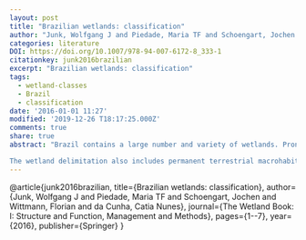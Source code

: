 ```yaml
---
layout: post
title: "Brazilian wetlands: classification"
author: "Junk, Wolfgang J and Piedade, Maria TF and Schoengart, Jochen and Wittmann, Florian and da Cunha, Catia Nunes"
categories: literature
DOI: https://doi.org/10.1007/978-94-007-6172-8_333-1
citationkey: junk2016brazilian
excerpt: "Brazilian wetlands: classification"
tags:
  - wetland-classes
  - Brazil
  - classification
date: '2016-01-01 11:27'
modified: '2019-12-26 T18:17:25.000Z'
comments: true
share: true
abstract: "Brazil contains a large number and variety of wetlands. Pronounced wet and dry seasons lead to strong fluctuations in the water levels of streams and rivers. Riparian zones and large river-floodplains as well as poorly drained, extended, flat interfluvial areas are periodically flooded and dry according to the precipitation pattern. A definition of wetlands is proposed. Basing on the floodpulse concept, the outer wetland borders are defined according to the mean maximum flood level.

The wetland delimitation also includes permanent terrestrial macrohabitats as intrinsic parts of large wetlands, essential for the maintenance of their ecological integrity and biodiversity. The peculiar hydrological conditions in the wetlands account for the conflicting positions of the different stake holders. The new Brazilian Forest Code (Federal Law no. 12.561/12), responding to the pressure of agrobusiness and planners, defines the protected area of wetlands depending on the width of the river channel at the “regular water level.” As a result, large parts of the fringing floodplains and riparian zones are unprotected. The destruction of the wetlands will have dramatic economic and social consequences for the people, living in and around the wetlands because of the reduction of the hydrological buffer capacity of the river-wetland systems. Furthermore, the diversity of macrohabitats inside the wetlands and the related biodiversity will be destroyed. A hierarchical wetland classification system, based on hydrological parameters and higher plants, has been proposed and a macrohabitat classification of major wetland systems has been elaborated to provide a scientific basis for the sustainable management and protection of Brazilian wetlands."
---
```


@article{junk2016brazilian,
  title={Brazilian wetlands: classification},
  author={Junk, Wolfgang J and Piedade, Maria TF and Schoengart, Jochen and Wittmann, Florian and da Cunha, Catia Nunes},
  journal={The Wetland Book: I: Structure and Function, Management and Methods},
  pages={1--7},
  year={2016},
  publisher={Springer}
}
